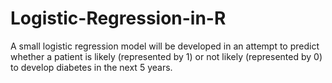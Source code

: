 # Logistic-Regression-in-R
A small logistic regression model will be developed in an attempt to predict whether a patient is likely (represented by 1) or not likely (represented by 0) to develop diabetes in the next 5 years.
